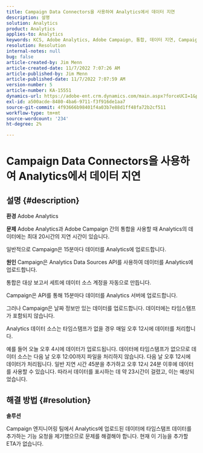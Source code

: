 ```yaml
---
title: Campaign Data Connectors을 사용하여 Analytics에서 데이터 지연
description: 설명
solution: Analytics
product: Analytics
applies-to: Analytics
keywords: KCS, Adobe Analytics, Adobe Campaign, 통합, 데이터 지연, Campaign Data Connectors, 타임스탬프, 타임스탬프
resolution: Resolution
internal-notes: null
bug: false
article-created-by: Jim Menn
article-created-date: 11/7/2022 7:07:26 AM
article-published-by: Jim Menn
article-published-date: 11/7/2022 7:07:59 AM
version-number: 5
article-number: KA-15551
dynamics-url: https://adobe-ent.crm.dynamics.com/main.aspx?forceUCI=1&pagetype=entityrecord&etn=knowledgearticle&id=a15466d0-6a5e-ed11-9561-6045bd0065f9
exl-id: a500acde-8480-4ba6-9711-f3f916de1aa7
source-git-commit: 4f93666b98401f4a03b7e88d1ff48fa72b2cf511
workflow-type: tm+mt
source-wordcount: '234'
ht-degree: 2%

---
```


# Campaign Data Connectors을 사용하여 Analytics에서 데이터 지연

## 설명 {#description}


<b>환경</b>
Adobe Analytics

<b>문제</b>
Adobe Analytics과 Adobe Campaign 간의 통합을 사용할 때 Analytics의 데이터에는 최대 20시간의 지연 시간이 있습니다.

일반적으로 Campaign은 15분마다 데이터를 Analytics에 업로드합니다.

<b>원인</b>
Campaign은 Analytics Data Sources API를 사용하여 데이터를 Analytics에 업로드합니다.

통합은 대상 보고서 세트에 데이터 소스 계정을 자동으로 만듭니다.

Campaign은 API를 통해 15분마다 데이터를 Analytics 서버에 업로드합니다.

그러나 Campaign은 날짜 정보만 있는 데이터를 업로드합니다. 데이터에는 타임스탬프가 포함되지 않습니다.

Analytics 데이터 소스는 타임스탬프가 없을 경우 매일 오후 12시에 데이터를 처리합니다.

예를 들어 오늘 오후 4시에 데이터가 업로드됩니다. 데이터에 타임스탬프가 없으므로 데이터 소스는 다음 날 오후 12:00까지 파일을 처리하지 않습니다. 다음 날 오후 12시에 데이터가 처리됩니다. 일반 지연 시간 45분을 추가하고 오후 12시 24분 이후에 데이터를 사용할 수 있습니다. 따라서 데이터를 표시하는 데 약 23시간이 걸렸고, 이는 예상되었습니다.


## 해결 방법 {#resolution}


<b>솔루션</b>

Campaign 엔지니어링 팀에서 Analytics에 업로드된 데이터에 타임스탬프 데이터를 추가하는 기능 요청을 제기했으므로 문제를 해결해야 합니다. 현재 이 기능을 추가할 ETA가 없습니다.
